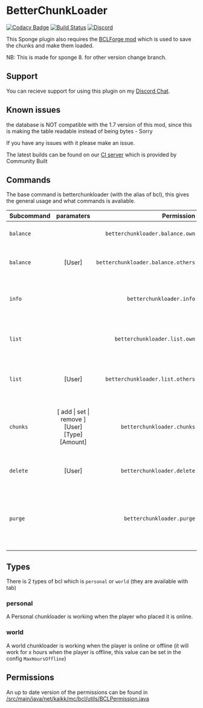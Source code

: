 # BetterChunkLoader
[![Codacy Badge](https://api.codacy.com/project/badge/Grade/3fb6acd7449047798d24928bc94ca347)](https://www.codacy.com/app/KasperFranz/BetterChunkLoader?utm_source=github.com&utm_medium=referral&utm_content=KasperFranz/BetterChunkLoader&utm_campaign=badger)
[![Build Status](http://ci.communitybuilt.net/job/BetterChunkLoader/badge/icon)](http://ci.communitybuilt.net/job/BetterChunkLoader/)
[![Discord](https://img.shields.io/badge/Support-Discord-7289DA.svg)](https://discord.gg/MD6qGAd)

This Sponge plugin also requires the [BCLForge mod](https://github.com/KasperFranz/BCLForgeLib) which is used to save the chunks and make them loaded.

NB: This is made for sponge 8. for other version change branch.

## Support
You can recieve support for using this plugin on my [Discord Chat](https://discord.gg/MD6qGAd).


## Known issues
the database is NOT compatible with the 1.7 version of this mod, since this is making the table readable instead of being bytes - Sorry


If you have any issues with it please make an issue.

The latest builds can be found on our [CI server](http://ci.communitybuilt.net/job/BCLForgeLib/) which is provided by Community Built


## Commands
The base command is betterchunkloader (with the alias of bcl), this gives the general usage and what commands is avaliable.

| Subcommand        | paramaters           | Permission  | Description |
| ------------- |:-------------:| -----:| ----- |
| `balance` |   | `betterchunkloader.balance.own` | Get your balance of chunkloaders.
| `balance` | [User]  | `betterchunkloader.balance.others` | Get your balance of  another player
| `info` |  | `betterchunkloader.info`  | get general information about chunk loaders on the server.
| `list` |  | `betterchunkloader.list.own` | get a list of your chunk loaders with the coordinates.
| `list` | [User] | `betterchunkloader.list.others` | get a list of the users chunk loaders with the coordinates.
| `chunks` | [ add \| set \| remove ] [User] [Type] [Amount] | `betterchunkloader.chunks` | change a players amount of the different chunk loaders (personal or world)
| `delete` | [User] | `betterchunkloader.delete`  | Remove the specified players chunk loaders.
| `purge` |  | `betterchunkloader.purge` | Remove Chunk loaders in not existing worlds (eg. after removing a world)


## Types
There is 2 types of bcl which is `personal` or `world` (they are available with tab)
### personal
A Personal chunkloader is working when the player who placed it is online.
### world
A world chunkloader is working when the player is online or offline (it will work for x hours when the player is offline, this value can be set in the config `MaxHoursOffline`)

## Permissions
An up to date version of the permissions can be found in [/src/main/java/net/kaikk/mc/bcl/utils/BCLPermission.java](src/main/java/net/kaikk/mc/bcl/utils/BCLPermission.java)
